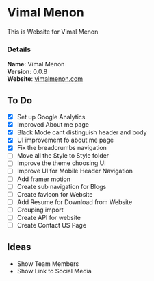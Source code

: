 # Vimal Menon

This is Website for Vimal Menon

### Details

<b>Name</b>: Vimal Menon
<br/>
<b>Version</b>: 0.0.8
<br/>
<b>Website</b>: [vimalmenon.com](https://vimalmenon.com)
<br/>

## To Do

- [x] Set up Google Analytics
- [x] Improved About me page
- [x] Black Mode cant distinguish header and body
- [x] UI improvement fo about me page
- [x] Fix the breadcrumbs navigation
- [ ] Move all the Style to Style folder
- [ ] Improve the theme choosing UI
- [ ] Improve UI for Mobile Header Navigation
- [ ] Add framer motion
- [ ] Create sub navigation for Blogs
- [ ] Create favicon for Website
- [ ] Add Resume for Download from Website
- [ ] Grouping import
- [ ] Create API for website
- [ ] Create Contact US Page

## Ideas

- Show Team Members
- Show Link to Social Media
